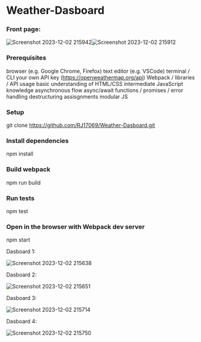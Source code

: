 # Weather-Dasboard

### Front page:

![Screenshot 2023-12-02 215942](https://github.com/RJ17069/Weather-Dasboard/assets/104430062/90085bb8-31eb-4e82-b1fd-fbe8168804b7)![Screenshot 2023-12-02 215912](https://github.com/RJ17069/Weather-Dasboard/assets/104430062/d8533d15-540f-4923-9ba6-a809f8a7f464)

### Prerequisites
browser (e.g. Google Chrome, Firefox)
text editor (e.g. VSCode)
terminal / CLI
your own API key (https://openweathermap.org/api)
Webpack / libraries / API usage
basic understanding of HTML/CSS
intermediate JavaScript knowledge
asynchronous flow
async/await functions / promises / error handling
destructuring assisgnments
modular JS

### Setup

git clone https://github.com/RJ17069/Weather-Dasboard.git

### Install dependencies

npm install

### Build webpack

npm run build

### Run tests

npm test

### Open in the browser with Webpack dev server

npm start

Dasboard 1:

![Screenshot 2023-12-02 215638](https://github.com/RJ17069/Weather-Dasboard/assets/104430062/c1ea85d1-2919-497e-bf22-c77b3f3d54fa)

Dasboard 2:

![Screenshot 2023-12-02 215651](https://github.com/RJ17069/Weather-Dasboard/assets/104430062/d063b0da-fa10-4bb2-a206-acf579185515)


Dasboard 3:

![Screenshot 2023-12-02 215714](https://github.com/RJ17069/Weather-Dasboard/assets/104430062/84ee36ee-27d5-4b03-a846-5da6d11a57e1)


Dasboard 4:

![Screenshot 2023-12-02 215750](https://github.com/RJ17069/Weather-Dasboard/assets/104430062/a76d6af3-f47f-46b8-ad95-c15ec3ca33d0)
